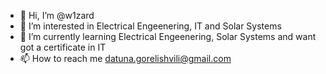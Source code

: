 - 👋 Hi, I’m @w1zard
- 👀 I’m interested in Electrical Engeenering, IT and Solar Systems
- 🌱 I’m currently learning  Electrical Engeenering, Solar Systems and want got a certificate in IT
- 📫 How to reach me datuna.gorelishvili@gmail.com

<!---
w1zard is a ✨ special ✨ repository because its `README.md` (this file) appears on your GitHub profile.
You can click the Preview link to take a look at your changes.
--->
